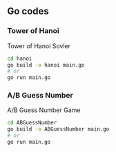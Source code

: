 ## Go codes

### Tower of Hanoi
Tower of Hanoi Sovler
```bash
cd hanoi
go build -o hanoi main.go
# or
go run main.go
```

### A/B Guess Number
A/B Guess Number Game
```bash
cd ABGuessNumber
go build -o ABGuessNumber main.go
# or
go run main.go
```
